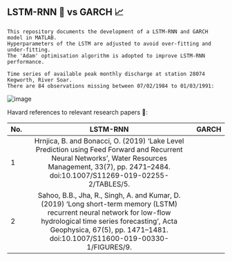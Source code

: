 ## LSTM-RNN :brain: vs GARCH :chart_with_upwards_trend: 
```
This repository documents the development of a LSTM-RNN and GARCH model in MATLAB. 
Hyperparameters of the LSTM are adjusted to avoid over-fitting and under-fitting.
The 'Adam' optimisation algorithm is adopted to improve LSTM-RNN performance.
```
```
Time series of available peak monthly discharge at station 28074 Kegworth, River Soar.
There are 84 observations missing between 07/02/1984 to 01/03/1991:
```
![image](https://user-images.githubusercontent.com/86715613/147722794-63c14193-0621-43a2-91d7-90599998ef28.png)


Havard references to relevant research papers :open_book::

| No. |  LSTM-RNN  | GARCH |
| --- |:----------:| -----:|
|1    |Hrnjica, B. and Bonacci, O. (2019) ‘Lake Level Prediction using Feed Forward and Recurrent Neural Networks’, Water Resources Management, 33(7), pp. 2471–2484. doi:10.1007/S11269-019-02255-2/TABLES/5. ||
|2    |Sahoo, B.B., Jha, R., Singh, A. and Kumar, D. (2019) ‘Long short-term memory (LSTM) recurrent neural network for low-flow hydrological time series forecasting’, Acta Geophysica, 67(5), pp. 1471–1481. doi:10.1007/S11600-019-00330-1/FIGURES/9.||


